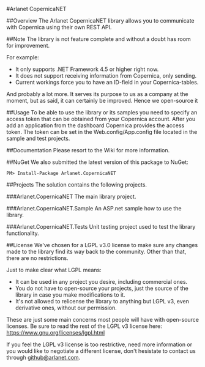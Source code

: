 #Arlanet CopernicaNET

##Overview
The Arlanet CopernicaNET library allows you to communicate with Copernica using their own REST API.

##Note
The library is not feature complete and without a doubt has room for improvement. 

For example: 

- It only supports .NET Framework 4.5 or higher right now.
- It does not support receiving information from Copernica, only sending. 
- Current workings force you to have an ID-field in your Copernica-tables.

And probably a lot more. It serves its purpose to us as a company at the moment, but as said, it can certainly be improved. Hence we open-source it

##Usage
To be able to use the library or its samples you need to specify an access token that can be obtained from your Copernica account. After you add an application from the dashboard Copernica provides the access token. The token can be set in the Web.config/App.config file located in the sample and test projects.

##Documentation
Please resort to the Wiki for more information.

##NuGet
We also submitted the latest version of this package to NuGet:

    PM> Install-Package Arlanet.CopernicaNET

##Projects
The solution contains the following projects.

###Arlanet.CopernicaNET
The main library project.

###Arlanet.CopernicaNET.Sample
An ASP.net sample how to use the library.

###Arlanet.CopernicaNET.Tests
Unit testing project used to test the library functionality.

##License
We've chosen for a LGPL v3.0 license to make sure any changes made to the library find its way back to the community. Other than that, there are no restrictions.

Just to make clear what LGPL means:
- It can be used in any project you desire, including commercial ones.
- You do not have to open-source your projects, just the source of the library in case you make modifications to it.
- It's not allowed to relicense the library to anything but LGPL v3, even derivative ones, without our permission.

These are just some main concerns most people will have with open-source licenses. Be sure to read the rest of the LGPL v3 license here: https://www.gnu.org/licenses/lgpl.html

If you feel the LGPL v3 license is too restrictive, need more information or you would like to negotiate a different license, don't hesistate to contact us through github@arlanet.com.